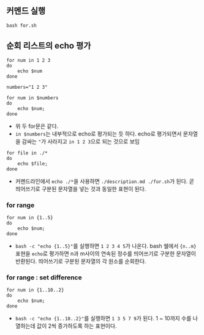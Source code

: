 ## 커멘드 실행
```
bash for.sh
```

## 순회 리스트의 echo 평가
```
for num in 1 2 3
do
    echo $num
done
```

```
numbers="1 2 3"

for num in $numbers
do
    echo $num;
done
```
- 위 두 for문은 같다.
- `in $numbers`는 내부적으로 echo로 평가되는 듯 하다. echo로 평가되면서 문자열을 감싸는 `"`가 사라지고 `in 1 2 3`으로 되는 것으로 보임

```
for file in ./*
do
    echo $file;
done
```
- 커멘드라인에서 `echo ./*`을 사용하면 `./description.md ./for.sh`가 된다. 곧 띄어쓰기로 구분된 문자열을 넣는 것과 동일한 표현이 된다.

### for range
```
for num in {1..5}
do
    echo $num;
done
```
- `bash -c "echo {1..5}"`를 실행하면 `1 2 3 4 5`가 나온다. bash 쉘에서 `{n..m}` 표현을 `echo`로 평가하면  n과 m사이의 연속된 정수를 띄어쓰기로 구분한 문자열이 반환된다. 띄어쓰기로 구분된 문자열의 각 원소를 순회한다.

### for range : set difference
```
for num in {1..10..2}
do
    echo $num;
done
```
- `bash -c "echo {1..10..2}"`를 실행하면 `1 3 5 7 9`가 된다. 1 ~ 10까지 수를 나열하는데 값이 2씩 증가하도록 하는 표현이다.